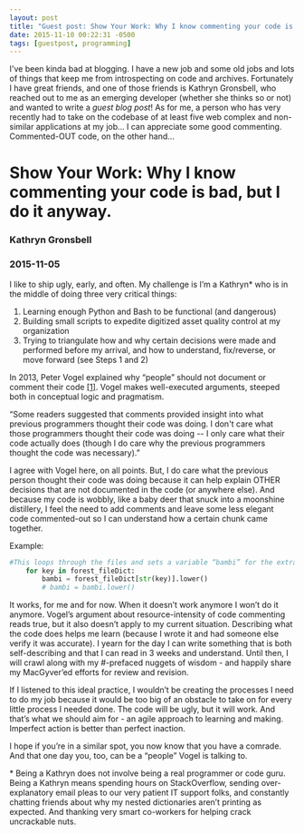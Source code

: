 ```yaml
---
layout: post
title: "Guest post: Show Your Work: Why I know commenting your code is bad"
date: 2015-11-10 00:22:31 -0500
tags: [guestpost, programming]
---
```


I've been kinda bad at blogging. I have a new job and some old jobs and lots of things that keep me from introspecting on code and archives. Fortunately I have great friends, and one of those friends is Kathryn Gronsbell, who reached out to me as an emerging developer (whether she thinks so or not) and wanted to write a *guest blog post*! As for me, a person who has very recently had to take on the codebase of at least five web complex and non-similar applications at my job... I can appreciate some good commenting. Commented-OUT code, on the other hand...

# Show Your Work: Why I know commenting your code is bad, but I do it anyway.
### Kathryn Gronsbell
### 2015-11-05

I like to ship ugly, early, and often. My challenge is I’m a Kathryn* who is in the middle of doing three very critical things:

1. Learning enough Python and Bash to be functional (and dangerous)
2. Building small scripts to expedite digitized asset quality control at my organization
3. Trying to triangulate how and why certain decisions were made and performed before my arrival, and how to understand, fix/reverse, or move forward (see Steps 1 and 2)

In 2013, Peter Vogel explained why “people” should not document or comment their code [[1]](https://visualstudiomagazine.com/articles/2013/07/26/why-commenting-code-is-still-bad.aspx). Vogel makes well-executed arguments, steeped both in conceptual logic and pragmatism.

“Some readers suggested that comments provided insight into what previous programmers thought their code was doing. I don't care what those programmers thought their code was doing -- I only care what their code actually does (though I do care why the previous programmers thought the code was necessary).”

I agree with Vogel here, on all points. But, I do care what the previous person thought their code was doing because it can help explain OTHER decisions that are not documented in the code (or anywhere else). And because my code is wobbly, like a baby deer that snuck into a moonshine distillery, I feel the need to add comments and leave some less elegant code commented-out so I can understand how a certain chunk came together. 

Example: 

```python
#This loops through the files and sets a variable “bambi” for the extracted string. This takes the legacy strings which are all uppercase and makes them lowercase alphanumeric strings so that they validate against the strings we create locally.
    for key in forest_fileDict:
        bambi = forest_fileDict[str(key)].lower()
        # bambi = bambi.lower()
```

It works, for me and for now. When it doesn’t work anymore I won’t do it anymore. Vogel’s argument about resource-intensity of code commenting reads true, but it also doesn’t apply to my current situation. Describing what the code does helps me learn (because I wrote it and had someone else verify it was accurate). I yearn for the day I can write something that is both self-describing and that I can read in 3 weeks and understand. Until then, I will crawl along with my #-prefaced nuggets of wisdom - and happily share my MacGyver’ed efforts for review and revision.

If I listened to this ideal practice, I wouldn’t be creating the processes I need to do my job because it would be too big of an obstacle to take on for every little process I needed done. The code will be ugly, but it will work. And that’s what we should aim for - an agile approach to learning and making. Imperfect action is better than perfect inaction.

I hope if you’re in a similar spot, you now know that you have a comrade. And that one day you, too, can be a “people” Vogel is talking to. 

\* Being a Kathryn does not involve being a real programmer or code guru. Being a Kathryn means spending hours on StackOverflow, sending over-explanatory email pleas to our very patient IT support folks, and constantly chatting friends about why my nested dictionaries aren’t printing as expected. And thanking very smart co-workers for helping crack uncrackable nuts.
